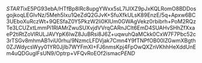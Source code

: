 $START$ixE5PG93ebA/HTfBp8lRc8upgYWxx5sL7lJIXZ9pJxKQLRomO8BDDosgojkoqLEGlvNz/5Meh5Ixu1QeZdQ2GJvK+SfuXfkULsK89EnzE/5q+Apxw6BC3UEboXuRczWt+9QESfaZ0Y5PkzW2li0KIUm0GWAgVekz0rbibrh+PoM2RQzTe3LCUZxtLmmPi1RlAMrZwuSUXvjdVVrqCARnJClt6EmD4SUAHvSHhZfXxaeP2tiRtZoVIRULJAVYpK6IwZ8JuBRsi8J6Z+uqwuhQaMCkk0CxW7F7Pbc52c3rTSGv8mhmAB1viU0rhu/9NzmcLFDVjak7Cmn4Y9fTNPfOB00lZGwmXBgth0ZJWdycsWyy01YR0JjIb7WYFmXI+FJ6nmsKpj4FpOwQXZnVKhhHeXddUnEm4uQDGuglFsUN9/Optrp+VFQvRoEOf2ismacP$END$